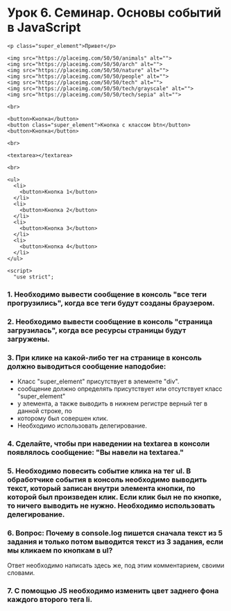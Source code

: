 # Урок 6. Семинар. Основы событий в JavaScript
```
<p class="super_element">Привет</p>

<img src="https://placeimg.com/50/50/animals" alt="">
<img src="https://placeimg.com/50/50/arch" alt="">
<img src="https://placeimg.com/50/50/nature" alt="">
<img src="https://placeimg.com/50/50/people" alt="">
<img src="https://placeimg.com/50/50/tech" alt="">
<img src="https://placeimg.com/50/50/tech/grayscale" alt="">
<img src="https://placeimg.com/50/50/tech/sepia" alt="">

<br>

<button>Кнопка</button>
<button class="super_element">Кнопка с классом btn</button>
<button>Кнопка</button>

<br>

<textarea></textarea>

<br>

<ul>
  <li>
    <button>Кнопка 1</button>
  </li>
  <li>
    <button>Кнопка 2</button>
  </li>
  <li>
    <button>Кнопка 3</button>
  </li>
  <li>
    <button>Кнопка 4</button>
  </li>
</ul>

<script>
  "use strict";
```

### 1. Необходимо вывести сообщение в консоль "все теги прогрузились", когда все теги будут созданы браузером.

### 2. Необходимо вывести сообщение в консоль "страница загрузилась", когда все ресурсы страницы будут загружены.

### 3. При клике на какой-либо тег на странице в консоль должно выводиться сообщение наподобие:
- Класс "super_element" присутствует в элементе "div".
- сообщение должно определять присутствует или отсутствует класс "super_element"
- у элемента, а также выводить в нижнем регистре верный тег в данной строке, по
- которому был совершен клик.
- Необходимо использовать делегирование.

### 4. Сделайте, чтобы при наведении на textarea в консоли появлялось сообщение: "Вы навели на textarea."

### 5. Необходимо повесить событие клика на тег ul. В обработчике события в консоль необходимо выводить текст, который записан внутри элемента кнопки, по которой был произведен клик. Если клик был не по кнопке, то ничего выводить не нужно. Необходимо использовать делегирование.

### 6. Вопрос: Почему в console.log пишется сначала текст из 5 задания и только потом выводится текст из 3 задания, если мы кликаем по кнопкам в ul? 
Ответ необходимо написать здесь же, под этим комментарием, своими словами.

### 7. С помощью JS необходимо изменить цвет заднего фона каждого второго тега li.
